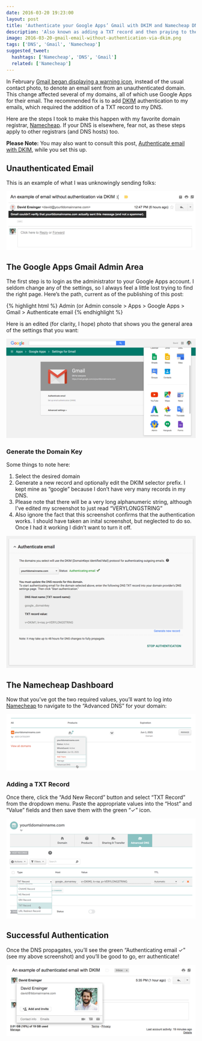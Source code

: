 ```yaml
---
date: 2016-03-20 19:23:00
layout: post
title: 'Authenticate your Google Apps’ Gmail with DKIM and Namecheap DNS'
description: 'Also known as adding a TXT record and then praying to the gods of DNS propagation.'
image: 2016-03-20-gmail-email-without-authentication-via-dkim.png
tags: ['DNS', 'Gmail', 'Namecheap']
suggested_tweet:
  hashtags: ['Namecheap', 'DNS', 'Gmail']
  related: ['Namecheap']
---
```


In February [Gmail began displaying a warning icon](https://gmail.googleblog.com/2016/02/making-email-safer-for-you-posted-by.html), instead of the usual contact photo, to denote an email sent from an unauthenticated domain. This change affected several of my domains, all of which use Google Apps for their email. The recommended fix is to add [DKIM](http://www.dkim.org/) authentication to my emails, which required the addition of a TXT record to my DNS.

Here are the steps I took to make this happen with my favorite domain registrar, [Namecheap](http://www.namecheap.com/?aff=32887). If your DNS is elsewhere, fear not, as these steps apply to other registrars (and DNS hosts) too.

<div class="yellow-box">
  <p><strong>Please Note:</strong> You may also want to consult this post, <a href="https://support.google.com/a/answer/174124">Authenticate email with DKIM</a>, while you set this up.</p>
</div>

## Unauthenticated Email
This is an example of what I was unknowingly sending folks:

<img src="/img/srcset/2016-03-20-gmail-email-without-authentication-via-dkim.png" alt="An unauthenticated email" class="media-full srcset-full" />

## The Google Apps Gmail Admin Area
The first step is to login as the administrator to your Google Apps account. I seldom change any of the settings, so I always feel a little lost trying to find the right page. Here’s the path, current as of the publishing of this post:

{% highlight html %}
Admin (or Admin console > Apps > Google Apps > Gmail > Authenticate email
{% endhighlight %}

Here is an edited (for clarity, I hope) photo that shows you the general area of the settings that you want:

<img src="/img/srcset/2016-03-20-google-apps-settings-for-gmail.jpg" alt="The admin area of Gmail for Google Apps" class="media-full srcset-full" />

### Generate the Domain Key
Some things to note here:

1. Select the desired domain
2. Generate a new record and optionally edit the DKIM selector prefix. I kept mine as “google” because I don’t have very many records in my DNS.
3. Please note that there will be a very long alphanumeric string, although I’ve edited my screenshot to just read “VERYLONGSTRING”
4. Also ignore the fact that this screenshot confirms that the authentication works. I should have taken an inital screenshot, but neglected to do so. Once I had it working I didn’t want to turn it off.

<img src="/img/srcset/2016-03-20-google-apps-settings-authenticate-email-success.png" alt="Successful authentication of the TXT record" class="media-full srcset-full" />

## The Namecheap Dashboard
Now that you’ve got the two required values, you’ll want to log into [Namecheap](http://www.namecheap.com/?aff=32887) to navigate to the “Advanced DNS” for your domain:

<img src="/img/srcset/2016-03-20-namecheap-dashboard-advanced-dns.png" alt="How to navigate to the Advanced DNS" class="media-full srcset-full" />

### Adding a TXT Record
Once there, click the “Add New Record” button and select “TXT Record” from the dropdown menu. Paste the appropriate values into the “Host” and “Value” fields and then save them with the green “&#10003;” icon.

<img src="/img/srcset/2016-03-20-advanced-dns-txt-record-values.png" alt="Add the TXT record to the Advanced DNS" class="media-full srcset-full" />

## Successful Authentication
Once the DNS propagates, you’ll see the green “Authenticating email &#10003;” (see my above screenshot) and you’ll be good to go, err authenticate!

<img src="/img/srcset/2016-03-20-gmail-authenticated-email-with-dkim.png" alt="An authenticated email with DKIM" class="media-full srcset-full" />
